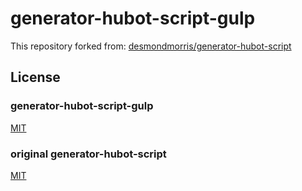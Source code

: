 # generator-hubot-script-gulp

This repository forked from: [desmondmorris/generator-hubot-script](https://github.com/desmondmorris/generator-hubot-script)

## License
### generator-hubot-script-gulp
[MIT](./LICENSE)

### original generator-hubot-script
[MIT](./generator-hubot-script/LICENSE)
